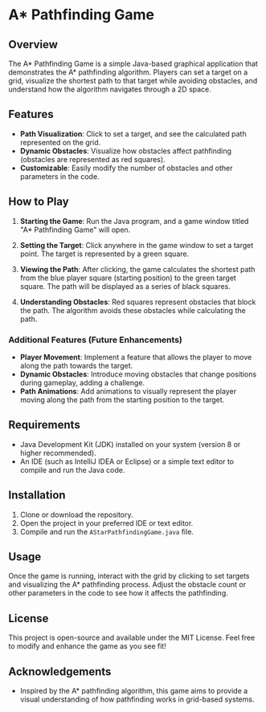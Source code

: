 # A* Pathfinding Game

## Overview

The A* Pathfinding Game is a simple Java-based graphical application that demonstrates the A* pathfinding algorithm. Players can set a target on a grid, visualize the shortest path to that target while avoiding obstacles, and understand how the algorithm navigates through a 2D space.

## Features

- **Path Visualization**: Click to set a target, and see the calculated path represented on the grid.
- **Dynamic Obstacles**: Visualize how obstacles affect pathfinding (obstacles are represented as red squares).
- **Customizable**: Easily modify the number of obstacles and other parameters in the code.

## How to Play

1. **Starting the Game**: Run the Java program, and a game window titled "A* Pathfinding Game" will open.

2. **Setting the Target**: Click anywhere in the game window to set a target point. The target is represented by a green square.

3. **Viewing the Path**: After clicking, the game calculates the shortest path from the blue player square (starting position) to the green target square. The path will be displayed as a series of black squares.

4. **Understanding Obstacles**: Red squares represent obstacles that block the path. The algorithm avoids these obstacles while calculating the path.

### Additional Features (Future Enhancements)

- **Player Movement**: Implement a feature that allows the player to move along the path towards the target.
- **Dynamic Obstacles**: Introduce moving obstacles that change positions during gameplay, adding a challenge.
- **Path Animations**: Add animations to visually represent the player moving along the path from the starting position to the target.

## Requirements

- Java Development Kit (JDK) installed on your system (version 8 or higher recommended).
- An IDE (such as IntelliJ IDEA or Eclipse) or a simple text editor to compile and run the Java code.

## Installation

1. Clone or download the repository.
2. Open the project in your preferred IDE or text editor.
3. Compile and run the `AStarPathfindingGame.java` file.

## Usage

Once the game is running, interact with the grid by clicking to set targets and visualizing the A* pathfinding process. Adjust the obstacle count or other parameters in the code to see how it affects the pathfinding.

## License

This project is open-source and available under the MIT License. Feel free to modify and enhance the game as you see fit!

## Acknowledgements

- Inspired by the A* pathfinding algorithm, this game aims to provide a visual understanding of how pathfinding works in grid-based systems.
